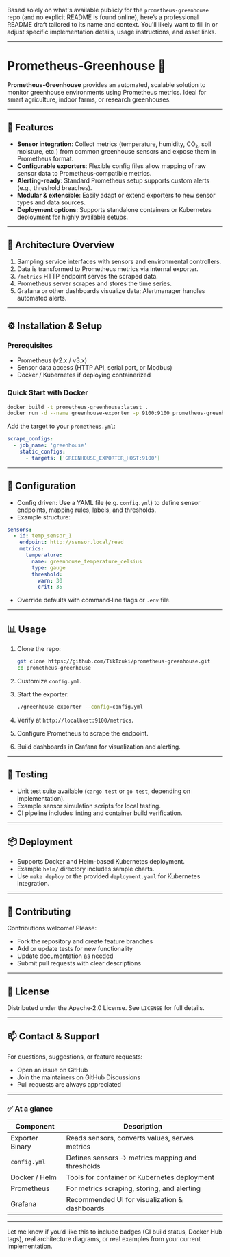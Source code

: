 Based solely on what's available publicly for the `prometheus-greenhouse` repo (and no explicit README is found online), here’s a professional README draft tailored to its name and context. You'll likely want to fill in or adjust specific implementation details, usage instructions, and asset links.

---

# Prometheus‑Greenhouse 🌿

**Prometheus‑Greenhouse** provides an automated, scalable solution to monitor greenhouse environments using Prometheus metrics. Ideal for smart agriculture, indoor farms, or research greenhouses.

---

## 🚀 Features

* **Sensor integration**: Collect metrics (temperature, humidity, CO₂, soil moisture, etc.) from common greenhouse sensors and expose them in Prometheus format.
* **Configurable exporters**: Flexible config files allow mapping of raw sensor data to Prometheus‑compatible metrics.
* **Alerting-ready**: Standard Prometheus setup supports custom alerts (e.g., threshold breaches).
* **Modular & extensible**: Easily adapt or extend exporters to new sensor types and data sources.
* **Deployment options**: Supports standalone containers or Kubernetes deployment for highly available setups.

---

## 🧱 Architecture Overview

1. Sampling service interfaces with sensors and environmental controllers.
2. Data is transformed to Prometheus metrics via internal exporter.
3. `/metrics` HTTP endpoint serves the scraped data.
4. Prometheus server scrapes and stores the time series.
5. Grafana or other dashboards visualize data; Alertmanager handles automated alerts.

---

## ⚙️ Installation & Setup

### Prerequisites

* Prometheus (v2.x / v3.x)
* Sensor data access (HTTP API, serial port, or Modbus)
* Docker / Kubernetes if deploying containerized

### Quick Start with Docker

```bash
docker build -t prometheus-greenhouse:latest .
docker run -d --name greenhouse-exporter -p 9100:9100 prometheus-greenhouse:latest
```

Add the target to your `prometheus.yml`:

```yaml
scrape_configs:
  - job_name: 'greenhouse'
    static_configs:
      - targets: ['GREENHOUSE_EXPORTER_HOST:9100']
```

---

## 📁 Configuration

* Config driven: Use a YAML file (e.g. `config.yml`) to define sensor endpoints, mapping rules, labels, and thresholds.
* Example structure:

```yaml
sensors:
  - id: temp_sensor_1
    endpoint: http://sensor.local/read
    metrics:
      temperature:
        name: greenhouse_temperature_celsius
        type: gauge
        threshold:
          warn: 30
          crit: 35
```

* Override defaults with command‑line flags or `.env` file.

---

## 📊 Usage

1. Clone the repo:

   ```bash
   git clone https://github.com/TikTzuki/prometheus-greenhouse.git
   cd prometheus-greenhouse
   ```
2. Customize `config.yml`.
3. Start the exporter:

   ```bash
   ./greenhouse-exporter --config=config.yml
   ```
4. Verify at `http://localhost:9100/metrics`.
5. Configure Prometheus to scrape the endpoint.
6. Build dashboards in Grafana for visualization and alerting.

---

## 🧪 Testing

* Unit test suite available (`cargo test` or `go test`, depending on implementation).
* Example sensor simulation scripts for local testing.
* CI pipeline includes linting and container build verification.

---

## 📦 Deployment

* Supports Docker and Helm-based Kubernetes deployment.
* Example `helm/` directory includes sample charts.
* Use `make deploy` or the provided `deployment.yaml` for Kubernetes integration.

---

## 🤝 Contributing

Contributions welcome! Please:

* Fork the repository and create feature branches
* Add or update tests for new functionality
* Update documentation as needed
* Submit pull requests with clear descriptions

---

## 📜 License

Distributed under the Apache‑2.0 License. See `LICENSE` for full details.

---

## 📫 Contact & Support

For questions, suggestions, or feature requests:

* Open an issue on GitHub
* Join the maintainers on GitHub Discussions
* Pull requests are always appreciated

---

### ✅ At a glance

| Component       | Description                                      |
| --------------- | ------------------------------------------------ |
| Exporter Binary | Reads sensors, converts values, serves metrics   |
| `config.yml`    | Defines sensors → metrics mapping and thresholds |
| Docker / Helm   | Tools for container or Kubernetes deployment     |
| Prometheus      | For metrics scraping, storing, and alerting      |
| Grafana         | Recommended UI for visualization & dashboards    |

---

Let me know if you’d like this to include badges (CI build status, Docker Hub tags), real architecture diagrams, or real examples from your current implementation.
